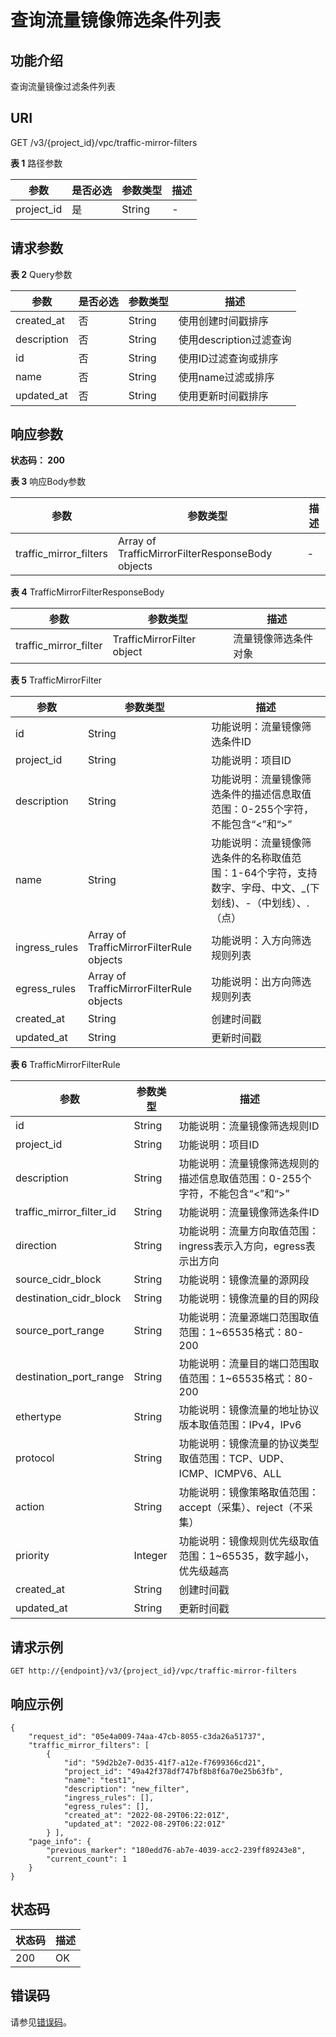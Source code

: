 # 查询流量镜像筛选条件列表<a name="vpc_apiv3_0079"></a>

## 功能介绍<a name="section2275832122720"></a>

查询流量镜像过滤条件列表

## URI<a name="section32751532192716"></a>

GET /v3/\{project\_id\}/vpc/traffic-mirror-filters

**表 1**  路径参数

|参数|是否必选|参数类型|描述|
|--|--|--|--|
|project_id|是|String|-|


## 请求参数<a name="section02809328277"></a>

**表 2**  Query参数

|参数|是否必选|参数类型|描述|
|--|--|--|--|
|created_at|否|String|使用创建时间戳排序|
|description|否|String|使用description过滤查询|
|id|否|String|使用ID过滤查询或排序|
|name|否|String|使用name过滤或排序|
|updated_at|否|String|使用更新时间戳排序|


## 响应参数<a name="section028219328273"></a>

**状态码： 200**

**表 3**  响应Body参数

|参数|参数类型|描述|
|--|--|--|
|traffic_mirror_filters|Array of TrafficMirrorFilterResponseBody objects|-|


**表 4**  TrafficMirrorFilterResponseBody

|参数|参数类型|描述|
|--|--|--|
|traffic_mirror_filter|TrafficMirrorFilter object|流量镜像筛选条件对象|


**表 5**  TrafficMirrorFilter

|参数|参数类型|描述|
|--|--|--|
|id|String|功能说明：流量镜像筛选条件ID|
|project_id|String|功能说明：项目ID|
|description|String|功能说明：流量镜像筛选条件的描述信息取值范围：0-255个字符，不能包含“<”和“>”|
|name|String|功能说明：流量镜像筛选条件的名称取值范围：1-64个字符，支持数字、字母、中文、_(下划线)、-（中划线）、.（点）|
|ingress_rules|Array of TrafficMirrorFilterRule objects|功能说明：入方向筛选规则列表|
|egress_rules|Array of TrafficMirrorFilterRule objects|功能说明：出方向筛选规则列表|
|created_at|String|创建时间戳|
|updated_at|String|更新时间戳|


**表 6**  TrafficMirrorFilterRule

|参数|参数类型|描述|
|--|--|--|
|id|String|功能说明：流量镜像筛选规则ID|
|project_id|String|功能说明：项目ID|
|description|String|功能说明：流量镜像筛选规则的描述信息取值范围：0-255个字符，不能包含“<”和“>”|
|traffic_mirror_filter_id|String|功能说明：流量镜像筛选条件ID|
|direction|String|功能说明：流量方向取值范围： ingress表示入方向，egress表示出方向|
|source_cidr_block|String|功能说明：镜像流量的源网段|
|destination_cidr_block|String|功能说明：镜像流量的目的网段|
|source_port_range|String|功能说明：流量源端口范围取值范围：1~65535格式：80-200|
|destination_port_range|String|功能说明：流量目的端口范围取值范围：1~65535格式：80-200|
|ethertype|String|功能说明：镜像流量的地址协议版本取值范围：IPv4，IPv6|
|protocol|String|功能说明：镜像流量的协议类型取值范围：TCP、UDP、ICMP、ICMPV6、ALL|
|action|String|功能说明：镜像策略取值范围：accept（采集）、reject（不采集）|
|priority|Integer|功能说明：镜像规则优先级取值范围：1~65535，数字越小，优先级越高|
|created_at|String|创建时间戳|
|updated_at|String|更新时间戳|


## 请求示例<a name="section532743222712"></a>

```
GET http://{endpoint}/v3/{project_id}/vpc/traffic-mirror-filters
```

## 响应示例<a name="section193272325271"></a>

```
{
    "request_id": "05e4a009-74aa-47cb-8055-c3da26a51737",
    "traffic_mirror_filters": [
        {
            "id": "59d2b2e7-0d35-41f7-a12e-f7699366cd21",
            "project_id": "49a42f378df747bf8b8f6a70e25b63fb",
            "name": "test1",
            "description": "new_filter",
            "ingress_rules": [],
            "egress_rules": [],
            "created_at": "2022-08-29T06:22:01Z",
            "updated_at": "2022-08-29T06:22:01Z"
        } ],
    "page_info": {
        "previous_marker": "180edd76-ab7e-4039-acc2-239ff89243e8",
        "current_count": 1
    }
}
```

## 状态码<a name="section1832833217279"></a>

|状态码|描述|
|--|--|
|200|OK|


## 错误码<a name="section43311932142718"></a>

请参见[错误码](错误码.md)。

